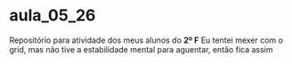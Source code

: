 # aula_05_26

Repositório para atividade dos meus alunos do **2º F**
Eu tentei mexer com o grid, mas não tive a estabilidade mental para aguentar, então fica assim
